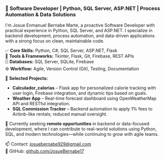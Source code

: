 ### 💼 Software Developer | Python, SQL Server, ASP.NET | Process Automation & Data Solutions

I'm Josue Enmanuel Bernabe Marte, a proactive Software Developer with practical experience in Python, SQL Server, and ASP.NET. I specialize in backend development, process automation, and data-driven applications with a strong focus on clean, maintainable code.

✅ **Core Skills:** Python, C#, SQL Server, ASP.NET, Flask  
🔧 **Tools & Frameworks:** Tkinter, Flask, Git, Firebase, REST APIs  
🗄 **Databases:** SQL Server, SQLite, Firebase  
⚙ **Workflow:** Agile, Version Control (Git), Testing, Documentation

🚀 **Selected Projects:**
- **Calculador_calorias** – Flask app for personalized calorie tracking with user login, Firebase integration, and dynamic tips based on goals.
- **Weather App** – Real-time forecast dashboard using OpenWeatherMap API and RESTful integration.
- **SQL Commission Tracker** – Backend automation to apply 1% fees to Airbnb-like rentals; reduced manual oversight.

🎯 Currently seeking **remote opportunities** in backend or data-focused development, where I can contribute to real-world solutions using Python, SQL, and modern technologies—while continuing to grow with agile teams.

📫 Contact: josuebernabe929@gmail.com  
🔗 GitHub: [github.com/JosueBernabe17](https://github.com/JosueBernabe17)
